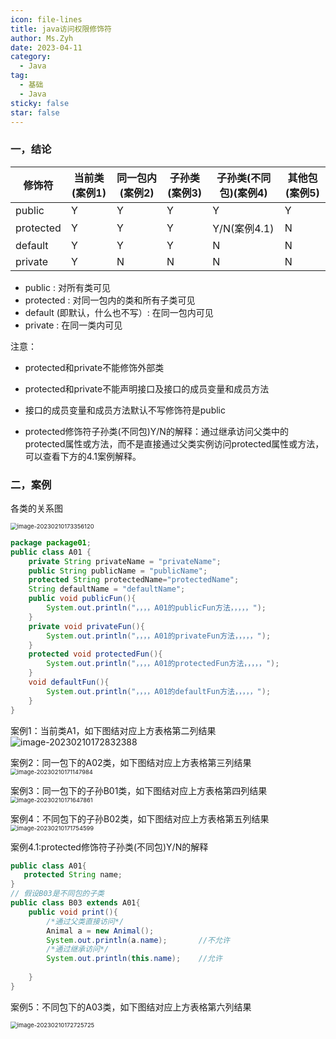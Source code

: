 ```yaml
---
icon: file-lines
title: java访问权限修饰符
author: Ms.Zyh
date: 2023-04-11
category:
  - Java
tag:
  - 基础
  - Java
sticky: false
star: false
---
```






### 一，结论

| 修饰符    | 当前类(案例1) | 同一包内(案例2) | 子孙类(案例3) | 子孙类(不同包)(案例4) | 其他包(案例5) |
| --------- | ------------- | --------------- | ------------- | --------------------- | ------------- |
| public    | Y             | Y               | Y             | Y                     | Y             |
| protected | Y             | Y               | Y             | Y/N(案例4.1)          | N             |
| default   | Y             | Y               | Y             | N                     | N             |
| private   | Y             | N               | N             | N                     | N             |

- public : 对所有类可见
- protected : 对同一包内的类和所有子类可见
- default (即默认，什么也不写）: 在同一包内可见
- private : 在同一类内可见

注意：

- protected和private不能修饰外部类
- protected和private不能声明接口及接口的成员变量和成员方法
- 接口的成员变量和成员方法默认不写修饰符是public

- protected修饰符子孙类(不同包)Y/N的解释：通过继承访问父类中的protected属性或方法，而不是直接通过父类实例访问protected属性或方法，可以查看下方的4.1案例解释。

### 二，案例

各类的关系图

<img src="http://img.zouyh.top/article-img/20240917134938103.png" alt="image-20230210173356120" style="zoom:67%;" />


```java
package package01;
public class A01 {
    private String privateName = "privateName";
    public String publicName = "publicName";
    protected String protectedName="protectedName";
    String defaultName = "defaultName";
    public void publicFun(){
        System.out.println("，，，，A01的publicFun方法，，，，，");
    }
    private void privateFun(){
        System.out.println("，，，，A01的privateFun方法，，，，，");
    }
    protected void protectedFun(){
        System.out.println("，，，，A01的protectedFun方法，，，，，");
    }
    void defaultFun(){
        System.out.println("，，，，A01的defaultFun方法，，，，，");
    }
}
```

案例1：当前类A1，如下图结对应上方表格第二列结果
![image-20230210172832388](http://img.zouyh.top/article-img/20240917134940108.png)

案例2：同一包下的A02类，如下图结对应上方表格第三列结果
<img src="http://img.zouyh.top/article-img/20240917134939104.png" alt="image-20230210171147984" style="zoom:67%;" />



案例3：同一包下的子孙B01类，如下图结对应上方表格第四列结果
<img src="http://img.zouyh.top/article-img/20240917134939105.png" alt="image-20230210171647861" style="zoom: 67%;" />



案例4：不同包下的子孙B02类，如下图结对应上方表格第五列结果
<img src="http://img.zouyh.top/article-img/20240917134939106.png" alt="image-20230210171754599" style="zoom:67%;" />



案例4.1:protected修饰符子孙类(不同包)Y/N的解释

```java
public class A01{    
   protected String name;    
}
// 假设B03是不同包的子类
public class B03 extends A01{
    public void print(){
        /*通过父类直接访问*/
        Animal a = new Animal();
        System.out.println(a.name);       //不允许
        /*通过继承访问*/        
        System.out.println(this.name);    //允许
        
    }
}
```

案例5：不同包下的A03类，如下图结对应上方表格第六列结果

<img src="http://img.zouyh.top/article-img/20240917134939107.png" alt="image-20230210172725725" style="zoom:67%;" />
